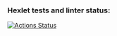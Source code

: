 ### Hexlet tests and linter status:
[![Actions Status](https://github.com/wispard1/frontend-project-11/actions/workflows/hexlet-check.yml/badge.svg)](https://github.com/wispard1/frontend-project-11/actions)